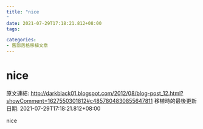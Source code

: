 ```yaml
---
title: "nice
"
date: 2021-07-29T17:18:21.812+08:00
tags: 

categories:
- 舊部落格移植文章
---
```


# nice


原文連結: http://darkblack01.blogspot.com/2012/08/blog-post_12.html?showComment=1627550301812#c4857804830855647811
移植時的最後更新日期: 2021-07-29T17:18:21.812+08:00

nice<br />
